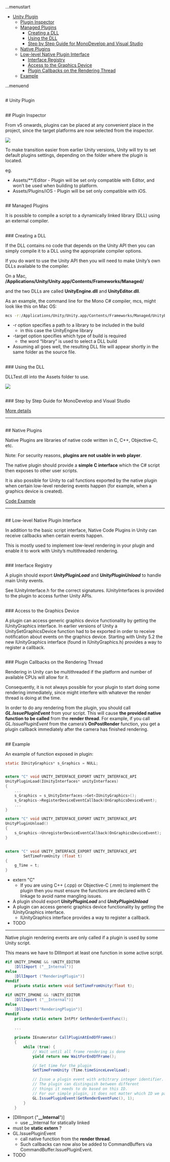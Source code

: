 ...menustart

 * [Unity Plugin](#2962917f23f1d3e579023b279d5a53e5)
	 * [Plugin Inspector](#f4af3b85dca0c4507ca55336825a6a50)
	 * [Managed Plugins](#334c3c4f311455f3445d04c4b67a2dbd)
		 * [Creating a DLL](#615030f8cecae4a4ce7e6e4680b9e71f)
		 * [Using the DLL](#ccb1d2c22ab430836b0ac9c8fd75cef7)
		 * [Step by Step Guide for MonoDevelop and Visual Studio](#a0c7997f40bf2289c6f6f3600ad4c990)
	 * [Native Plugins](#7724ec709771ed12ee9db9d817ec7ec4)
	 * [Low-level Native Plugin Interface](#45f4836b184bb61e6897d414e2adaa3a)
		 * [Interface Registry](#21e58543396d6ee441246b0e6483dba9)
		 * [Access to the Graphics Device](#e7dedd682cf6b74d514fab90df8ed549)
		 * [Plugin Callbacks on the Rendering Thread](#2df08455093d0b5c92d03c8e2109a55f)
	 * [Example](#0a52730597fb4ffa01fc117d9e71e3a9)

...menuend



<h2 id="2962917f23f1d3e579023b279d5a53e5"></h2>
# Unity Plugin

<h2 id="f4af3b85dca0c4507ca55336825a6a50"></h2>
## Plugin Inspector

From v5 onwards, plugins can be placed at any convenient place in the project, since the target platforms are now selected from the inspector.

![](http://docs.unity3d.com/uploads/Main/PluginInspector.png)

To make transition easier from earlier Unity versions, Unity will try to set default plugins settings, depending on the folder where the plugin is located.

eg.

 - Assets/**/Editor - Plugin will be set only compatible with Editor, and won’t be used when building to platform.
 - Assets/Plugins/iOS - Plugin will be set only compatible with iOS.

 
<h2 id="334c3c4f311455f3445d04c4b67a2dbd"></h2>
## Managed Plugins

It is possible to compile a script to a dynamically linked library (DLL) using an external compiler.

<h2 id="615030f8cecae4a4ce7e6e4680b9e71f"></h2>
### Creating a DLL

If the DLL contains no code that depends on the Unity API then you can simply compile it to a DLL using the appropriate compiler options. 

If you do want to use the Unity API then you will need to make Unity’s own DLLs available to the compiler. 

On a Mac, **/Applications/Unity/Unity.app/Contents/Frameworks/Managed/**

and the two DLLs are called **UnityEngine.dll** and **UnityEditor.dll**.

As an example, the command line for the Mono C# compiler, mcs, might look like this on Mac OS:

```bash
mcs -r:/Applications/Unity/Unity.app/Contents/Frameworks/Managed/UnityEngine.dll -target:library ClassesForDLL.cs 
```

 - -r option specifies a path to a library to be included in the build
    - in this case the UnityEngine library
 - -target option specifies which type of build is required
    - the word “library” is used to select a DLL build
 - Assuming all goes well, the resulting DLL file will appear shortly in the same folder as the source file.

<h2 id="ccb1d2c22ab430836b0ac9c8fd75cef7"></h2>
### Using the DLL

DLLTest.dll into the Assets folder to use.

![](http://docs.unity3d.com/uploads/Main/DLLScreenshot.png)


<h2 id="a0c7997f40bf2289c6f6f3600ad4c990"></h2>
### Step by Step Guide for MonoDevelop and Visual Studio

[More details](http://docs.unity3d.com/Manual/UsingDLL.html)


---

<h2 id="7724ec709771ed12ee9db9d817ec7ec4"></h2>
## Native Plugins

Native Plugins are libraries of native code written in C, C++, Objective-C, etc. 

Note: For security reasons, **plugins are not usable in web player**.

The native plugin should provide a **simple C interface** which the C# script then exposes to other user scripts. 

It is also possible for Unity to call functions exported by the native plugin when certain low-level rendering events happen (for example, when a graphics device is created).


[Code Example](http://docs.unity3d.com/Manual/NativePlugins.html)

---



<h2 id="45f4836b184bb61e6897d414e2adaa3a"></h2>
## Low-level Native Plugin Interface

In addition to the basic script interface, Native Code Plugins in Unity can receive callbacks when certain events happen. 

This is mostly used to implement low-level rendering in your plugin and enable it to work with Unity’s multithreaded rendering.

<h2 id="21e58543396d6ee441246b0e6483dba9"></h2>
### Interface Registry

A plugin should export ***UnityPluginLoad*** and ***UnityPluginUnload*** to handle main Unity events. 

See IUnityInterface.h for the correct signatures. IUnityInterfaces is provided to the plugin to access further Unity APIs.

<h2 id="e7dedd682cf6b74d514fab90df8ed549"></h2>
### Access to the Graphics Device

A plugin can access generic graphics device functionality by getting the IUnityGraphics interface. In earlier versions of Unity a UnitySetGraphicsDevice function had to be exported in order to receive notification about events on the graphics device. Starting with Unity 5.2 the new IUnityGraphics interface (found in IUnityGraphics.h) provides a way to register a callback.

<h2 id="2df08455093d0b5c92d03c8e2109a55f"></h2>
### Plugin Callbacks on the Rendering Thread

Rendering in Unity can be multithreaded if the platform and number of available CPUs will allow for it.

Consequently, it is not always possible for your plugin to start doing some rendering immediately, since might interfere with whatever the render thread is doing at the time.

In order to do any rendering from the plugin, you should call ***GL.IssuePluginEvent*** from your script. This will cause **the provided native function to be called** from the **render thread**. For example, if you call *GL.IssuePluginEvent* from the camera’s **OnPostRender** function, you get a plugin callback immediately after the camera has finished rendering.




<h2 id="0a52730597fb4ffa01fc117d9e71e3a9"></h2>
## Example

An example of function exposed in plugin:

```C
static IUnityGraphics* s_Graphics = NULL;


extern "C" void	UNITY_INTERFACE_EXPORT UNITY_INTERFACE_API
UnityPluginLoad(IUnityInterfaces* unityInterfaces)
{
    ...
    s_Graphics = s_UnityInterfaces->Get<IUnityGraphics>();
    s_Graphics->RegisterDeviceEventCallback(OnGraphicsDeviceEvent);
	...
}

extern "C" void UNITY_INTERFACE_EXPORT UNITY_INTERFACE_API
UnityPluginUnload()
{
	s_Graphics->UnregisterDeviceEventCallback(OnGraphicsDeviceEvent);
}


extern "C" void UNITY_INTERFACE_EXPORT UNITY_INTERFACE_API 
        SetTimeFromUnity (float t) 
{ 
    g_Time = t; 
}
```


 - extern "C"
    - If you are using C++ (.cpp) or Objective-C (.mm) to implement the plugin then you must ensure the functions are declared with C linkage to avoid name mangling issues.
 - A plugin should export ***UnityPluginLoad*** and ***UnityPluginUnload***
 - A plugin can access generic graphics device functionality by getting the IUnityGraphics interface.
    - IUnityGraphics interface provides a way to register a callback.
 - TODO

---

Native plugin rendering events are only called if a plugin is used by some Unity script.

This means we have to DllImport at least one function in some active script.

```C#
#if UNITY_IPHONE && !UNITY_EDITOR
	[DllImport ("__Internal")]
#else
	[DllImport ("RenderingPlugin")]
#endif
	private static extern void SetTimeFromUnity(float t);
	
#if UNITY_IPHONE && !UNITY_EDITOR
	[DllImport ("__Internal")]
#else
	[DllImport("RenderingPlugin")]
#endif
	private static extern IntPtr GetRenderEventFunc();
	
	...
	
	private IEnumerator CallPluginAtEndOfFrames()
	{
		while (true) {
			// Wait until all frame rendering is done
			yield return new WaitForEndOfFrame();

			// Set time for the plugin
			SetTimeFromUnity (Time.timeSinceLevelLoad);

			// Issue a plugin event with arbitrary integer identifier.
			// The plugin can distinguish between different
			// things it needs to do based on this ID.
			// For our simple plugin, it does not matter which ID we pass here.
			GL.IssuePluginEvent(GetRenderEventFunc(), 1);
		}
	}	
```

 - [DllImport ("**__Internal**")]
    - use __Internal for statically linked
 - must be **static extern** ?
 - GL.IssuePluginEvent
    - call native function from the **render thread**.
    - Such callbacks can now also be added to CommandBuffers via CommandBuffer.IssuePluginEvent.
 - TODO


